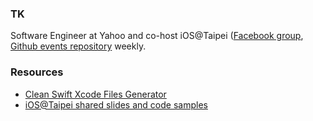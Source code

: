### TK
Software Engineer at Yahoo and co-host iOS@Taipei ([Facebook group](https://www.facebook.com/groups/ios.taipei/events/), [Github events repository](https://github.com/ios-taipei/events/issues) weekly.

### Resources
- [Clean Swift Xcode Files Generator](https://github.com/kuotinyen/clean-swift-builder)
- [iOS@Taipei shared slides and code samples](https://github.com/kuotinyen/iostp-shares)

<!--
**kuotinyen/kuotinyen** is a ✨ _special_ ✨ repository because its `README.md` (this file) appears on your GitHub profile.

Here are some ideas to get you started:

- 🔭 I’m currently working on ...
- 🌱 I’m currently learning ...
- 👯 I’m looking to collaborate on ...
- 🤔 I’m looking for help with ...
- 💬 Ask me about ...
- 📫 How to reach me: ...
- 😄 Pronouns: ...
- ⚡ Fun fact: ...
-->
